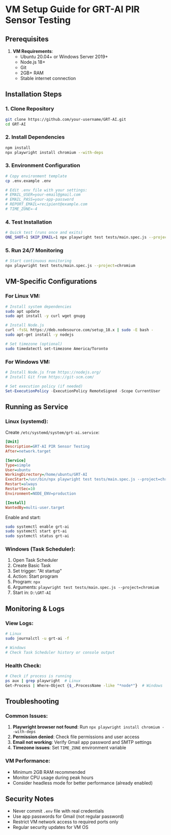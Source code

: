 # VM Setup Guide for GRT-AI PIR Sensor Testing

## Prerequisites
1. **VM Requirements**:
   - Ubuntu 20.04+ or Windows Server 2019+
   - Node.js 18+
   - Git
   - 2GB+ RAM
   - Stable internet connection

## Installation Steps

### 1. Clone Repository
```bash
git clone https://github.com/your-username/GRT-AI.git
cd GRT-AI
```

### 2. Install Dependencies
```bash
npm install
npx playwright install chromium --with-deps
```

### 3. Environment Configuration
```bash
# Copy environment template
cp .env.example .env

# Edit .env file with your settings:
# EMAIL_USER=your-email@gmail.com
# EMAIL_PASS=your-app-password
# REPORT_EMAIL=recipient@example.com
# TIME_ZONE=-4
```

### 4. Test Installation
```bash
# Quick test (runs once and exits)
ONE_SHOT=1 SKIP_EMAIL=1 npx playwright test tests/main.spec.js --project=chromium
```

### 5. Run 24/7 Monitoring
```bash
# Start continuous monitoring
npx playwright test tests/main.spec.js --project=chromium
```

## VM-Specific Configurations

### For Linux VM:
```bash
# Install system dependencies
sudo apt update
sudo apt install -y curl wget gnupg

# Install Node.js
curl -fsSL https://deb.nodesource.com/setup_18.x | sudo -E bash -
sudo apt-get install -y nodejs

# Set timezone (optional)
sudo timedatectl set-timezone America/Toronto
```

### For Windows VM:
```powershell
# Install Node.js from https://nodejs.org/
# Install Git from https://git-scm.com/

# Set execution policy (if needed)
Set-ExecutionPolicy -ExecutionPolicy RemoteSigned -Scope CurrentUser
```

## Running as Service

### Linux (systemd):
Create `/etc/systemd/system/grt-ai.service`:
```ini
[Unit]
Description=GRT-AI PIR Sensor Testing
After=network.target

[Service]
Type=simple
User=ubuntu
WorkingDirectory=/home/ubuntu/GRT-AI
ExecStart=/usr/bin/npx playwright test tests/main.spec.js --project=chromium
Restart=always
RestartSec=10
Environment=NODE_ENV=production

[Install]
WantedBy=multi-user.target
```

Enable and start:
```bash
sudo systemctl enable grt-ai
sudo systemctl start grt-ai
sudo systemctl status grt-ai
```

### Windows (Task Scheduler):
1. Open Task Scheduler
2. Create Basic Task
3. Set trigger: "At startup"
4. Action: Start program
5. Program: `npx`
6. Arguments: `playwright test tests/main.spec.js --project=chromium`
7. Start in: `D:\GRT-AI`

## Monitoring & Logs

### View Logs:
```bash
# Linux
sudo journalctl -u grt-ai -f

# Windows
# Check Task Scheduler history or console output
```

### Health Check:
```bash
# Check if process is running
ps aux | grep playwright  # Linux
Get-Process | Where-Object {$_.ProcessName -like "*node*"}  # Windows
```

## Troubleshooting

### Common Issues:
1. **Playwright browser not found**: Run `npx playwright install chromium --with-deps`
2. **Permission denied**: Check file permissions and user access
3. **Email not working**: Verify Gmail app password and SMTP settings
4. **Timezone issues**: Set `TIME_ZONE` environment variable

### VM Performance:
- Minimum 2GB RAM recommended
- Monitor CPU usage during peak hours
- Consider headless mode for better performance (already enabled)

## Security Notes
- Never commit `.env` file with real credentials
- Use app passwords for Gmail (not regular password)
- Restrict VM network access to required ports only
- Regular security updates for VM OS
